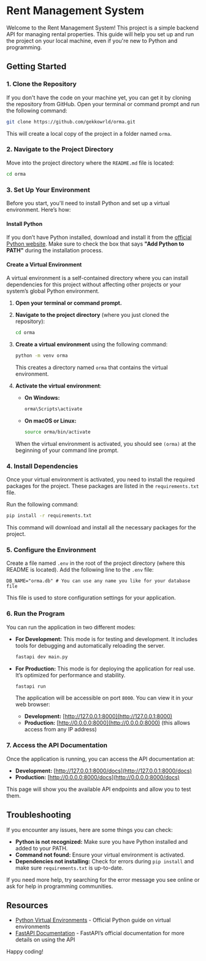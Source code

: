 # Rent Management System

Welcome to the Rent Management System! This project is a simple backend API for managing rental properties. This guide will help you set up and run the project on your local machine, even if you're new to Python and programming.

## Getting Started

### 1. Clone the Repository

If you don't have the code on your machine yet, you can get it by cloning the repository from GitHub. Open your terminal or command prompt and run the following command:

```sh
git clone https://github.com/gekkowrld/orma.git
```

This will create a local copy of the project in a folder named `orma`.

### 2. Navigate to the Project Directory

Move into the project directory where the `README.md` file is located:

```sh
cd orma
```

### 3. Set Up Your Environment

Before you start, you'll need to install Python and set up a virtual environment. Here’s how:

#### Install Python

If you don’t have Python installed, download and install it from the [official Python website](https://www.python.org/downloads/). Make sure to check the box that says **"Add Python to PATH"** during the installation process.

#### Create a Virtual Environment

A virtual environment is a self-contained directory where you can install dependencies for this project without affecting other projects or your system’s global Python environment.

1. **Open your terminal or command prompt.**

2. **Navigate to the project directory** (where you just cloned the repository):

   ```sh
   cd orma
   ```

3. **Create a virtual environment** using the following command:

   ```sh
   python -m venv orma
   ```

   This creates a directory named `orma` that contains the virtual environment.

4. **Activate the virtual environment**:

   - **On Windows:**
     ```sh
     orma\Scripts\activate
     ```

   - **On macOS or Linux:**
     ```sh
     source orma/bin/activate
     ```

   When the virtual environment is activated, you should see `(orma)` at the beginning of your command line prompt.

### 4. Install Dependencies

Once your virtual environment is activated, you need to install the required packages for the project. These packages are listed in the `requirements.txt` file.

Run the following command:

```sh
pip install -r requirements.txt
```

This command will download and install all the necessary packages for the project.

### 5. Configure the Environment

Create a file named `.env` in the root of the project directory (where this README is located). Add the following line to the `.env` file:

```env
DB_NAME="orma.db" # You can use any name you like for your database file
```

This file is used to store configuration settings for your application.

### 6. Run the Program

You can run the application in two different modes:

- **For Development:** This mode is for testing and development. It includes tools for debugging and automatically reloading the server.

  ```sh
  fastapi dev main.py
  ```

- **For Production:** This mode is for deploying the application for real use. It’s optimized for performance and stability.

  ```sh
  fastapi run
  ```

  The application will be accessible on port `8000`. You can view it in your web browser:

  - **Development:** [http://127.0.0.1:8000](http://127.0.0.1:8000)
  - **Production:** [http://0.0.0.0:8000](http://0.0.0.0:8000) (this allows access from any IP address)

### 7. Access the API Documentation

Once the application is running, you can access the API documentation at:

- **Development:** [http://127.0.0.1:8000/docs](http://127.0.0.1:8000/docs)
- **Production:** [http://0.0.0.0:8000/docs](http://0.0.0.0:8000/docs)

This page will show you the available API endpoints and allow you to test them.

## Troubleshooting

If you encounter any issues, here are some things you can check:

- **Python is not recognized:** Make sure you have Python installed and added to your PATH.
- **Command not found:** Ensure your virtual environment is activated.
- **Dependencies not installing:** Check for errors during `pip install` and make sure `requirements.txt` is up-to-date.

If you need more help, try searching for the error message you see online or ask for help in programming communities.

## Resources

- [Python Virtual Environments](https://docs.python.org/3/tutorial/venv.html) - Official Python guide on virtual environments
- [FastAPI Documentation](https://fastapi.tiangolo.com/) - FastAPI’s official documentation for more details on using the API

Happy coding!
